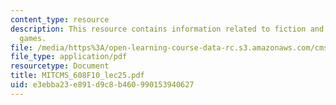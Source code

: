 ```yaml
---
content_type: resource
description: This resource contains information related to fiction and stories in
  games.
file: /media/https%3A/open-learning-course-data-rc.s3.amazonaws.com/cms-608-game-design-fall-2010/e3ebba23e891d9c8b460990153940627_MITCMS_608F10_lec25.pdf
file_type: application/pdf
resourcetype: Document
title: MITCMS_608F10_lec25.pdf
uid: e3ebba23-e891-d9c8-b460-990153940627
---
```

